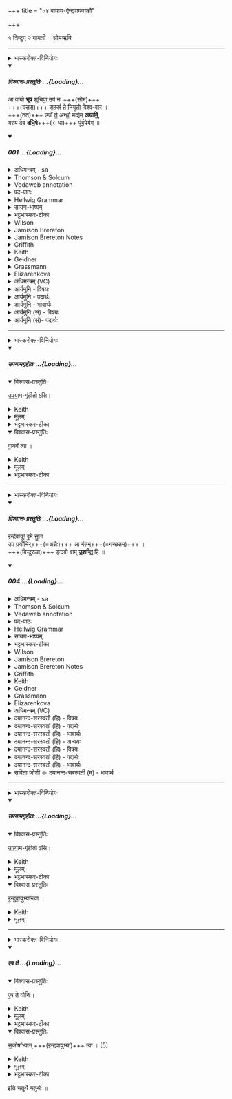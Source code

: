 +++
title = "०४ वायव्य-ऐन्द्रवायवग्रहौ"

+++
<div class="js_include" url="/vedAH_yajuH/taittirIyam/saMhitA/sarva-prastutiH/1/4_somAbhiShavAdi/04_vAyavya-aindravAyavagrahau"  newLevelForH1="1" includeTitle="true">


१ त्रिष्टुप् २ गायत्री । सोमऋषिः
_______
<details><summary>भास्करोक्त-विनियोगः</summary>

1ऐन्द्रवायवपात्रेण वायव्यं गृह्णाति - आवायो इति चतुष्पदया त्रिष्टुभा ॥ 
</details>
<div class="js_include" includetitle="plain" newlevelforh1="5" title="विश्वास-प्रस्तुतिः" unfilled url="/vedAH_Rk/shAkalam/saMhitA/vishvAsa-prastutiH/07/092/01_A_vAyo.md">
<details open><summary><h5>विश्वास-प्रस्तुतिः ...{Loading}...</h5></summary>


आ वा॑यो **भूष** शुचिपा॒ उप॑ नः +++(सोमं)+++  
+++(यत्तस्)+++ स॒हस्रं॑ ते नि॒युतो॑ विश्व-वार ।  
+++(तत)+++ उपो॑ ते॒ अन्धो॒ मद्य॑म् **अयामि॒**,  
यस्य॑ देव **दधि॒षे**+++(←धा)+++ पू॑र्व॒पेय॑म् ॥

</details>
</div>
<div class="js_include" includetitle="false" newlevelforh1="5" unfilled url="/vedAH_Rk/shAkalam/saMhitA/sarvASh_TIkAH/07/092/01_A_vAyo.md">
<details open><summary><h5>001 ...{Loading}...</h5></summary>
<details><summary>अधिमन्त्रम् - sa</summary>

- देवता - वायुः
- ऋषिः - वसिष्ठः
- छन्दः - त्रिष्टुप्
</details>
<details><summary>Thomson & Solcum</summary>

आ꣡ वायो भूष शुचिपा उ꣡प नः  
सह꣡स्रं ते नियु꣡तो विश्ववार  
उ꣡पो ते अ꣡न्धो म꣡दियम् अयामि  
य꣡स्य देव दधिषे꣡ पूर्वपे꣡यम्
</details>
<details><summary>Vedaweb annotation</summary>

###### Strata
Strophic

###### Pāda-label
genre M  
genre M  
genre M  
genre M
###### Morph
ā́ ← ā́ (invariable)  
{}

bhūṣa ← √bhūṣ- (root)  
{number:SG, person:2, mood:IMP, tense:PRS, voice:ACT}

naḥ ← ahám (pronoun)  
{case:ACC, number:PL}

śucipāḥ ← śucipā́- (nominal stem)  
{case:VOC, gender:M, number:SG}

úpa ← úpa (invariable)  
{}

vāyo ← vāyú- (nominal stem)  
{case:VOC, gender:M, number:SG}

niyútaḥ ← niyút- (nominal stem)  
{case:ACC, gender:F, number:PL}

sahásram ← sahásra- (nominal stem)  
{case:NOM, gender:N, number:SG}

te ← tvám (pronoun)  
{case:DAT, number:SG}

viśvavāra ← viśvávāra- (nominal stem)  
{case:VOC, gender:M, number:SG}

ándhaḥ ← ándhas- 2 (nominal stem)  
{case:NOM, gender:N, number:SG}

ayāmi ← √yam- (root)  
{number:SG, person:3, mood:IND, tense:AOR, voice:PASS}

mádyam ← mádya- (nominal stem)  
{case:NOM, gender:N, number:SG}

te ← tvám (pronoun)  
{case:DAT, number:SG}

u ← u (invariable)  
{}

úpa ← úpa (invariable)  
{}

dadhiṣé ← √dhā- 1 (root)  
{number:SG, person:2, mood:IND, tense:PRF, voice:MED}

deva ← devá- (nominal stem)  
{case:VOC, gender:M, number:SG}

pūrvapéyam ← pūrvapéya- (nominal stem)  
{case:NOM, gender:N, number:SG}

yásya ← yá- (pronoun)  
{case:GEN, gender:M, number:SG}

</details>
<details><summary>पद-पाठः</summary>

आ । वा॒यो॒ इति॑ । भू॒ष॒ । शु॒चि॒ऽपाः॒ । उप॑ । नः॒ । स॒हस्र॑म् । ते॒ । नि॒ऽयुतः॑ । वि॒श्व॒ऽवा॒र॒ ।  
उपो॒ इति॑ । ते॒ । अन्धः॑ । मद्य॑म् । अ॒या॒मि॒ । यस्य॑ । दे॒व॒ । द॒धि॒षे । पू॒र्व॒ऽपेय॑म् ॥
</details>
<details><summary>Hellwig Grammar</summary>

-   *ā*
- \[adverb\]
- “towards; ākāra; until; ā; since; according to; ā \[suffix\].”
------------------------------------------------------------------------
- *vāyo* ← *vāyu*
- \[noun\], vocative, singular, masculine
- “wind; Vayu; vāta; prāṇa (coll.); air; air; fart; breath; northwest;
    draft; vāyu \[word\]; Vāyu; Marut.”
------------------------------------------------------------------------
- *bhūṣa* ← *bhūṣ*
- \[verb\], singular, Present imperative
- “endeavor; attend; strive.”
------------------------------------------------------------------------
- *śucipā* ← *śuci*
- \[noun\]
- “clean; clean; pure; bright; clear; honest; śuci \[word\]; clear;
    impeccant.”
------------------------------------------------------------------------
- *śucipā* ← *pāḥ* ← *pā*
- \[noun\], vocative, singular, masculine
- “drinking.”
------------------------------------------------------------------------
- *upa*
- \[adverb\]
- “towards; on; next.”
------------------------------------------------------------------------
- *naḥ* ← *mad*
- \[noun\], accusative, plural
- “I; mine.”
------------------------------------------------------------------------
- *sahasraṃ* ← *sahasram* ← *sahasra*
- \[noun\], nominative, singular, neuter
- “thousand; one-thousandth; sahasra \[word\].”
------------------------------------------------------------------------
- *te* ← *tvad*
- \[noun\], genitive, singular
- “you.”
------------------------------------------------------------------------
- *niyuto* ← *niyutaḥ* ← *niyut*
- \[noun\], nominative, plural, feminine
- “gift; team.”
------------------------------------------------------------------------
- *viśvavāra* ← *viśva*
- \[noun\]
- “all(a); whole; complete; each(a); viśva \[word\]; completely;
    wholly.”
------------------------------------------------------------------------
- *viśvavāra* ← *vāra*
- \[noun\], vocative, singular, masculine
- “treasure; choice.”
------------------------------------------------------------------------
- *upo* ← *upa*
- \[adverb\]
- “towards; on; next.”
------------------------------------------------------------------------
- *upo* ← *u*
- \[adverb\]
- “ukāra; besides; now; indeed; u.”
------------------------------------------------------------------------
- *te* ← *tvad*
- \[noun\], dative, singular
- “you.”
------------------------------------------------------------------------
- *andho* ← *andhaḥ* ← *andhas*
- \[noun\], nominative, singular, neuter
- “Soma; drink; amṛta.”
------------------------------------------------------------------------
- *madyam* ← *mad*
- \[verb noun\], nominative, singular
- “rut; intoxicate; delight; revel; rejoice; drink; ramp; exult.”
------------------------------------------------------------------------
- *ayāmi* ← *yam*
- \[verb\], singular, Aorist passive
- “concentrate; grant; restrain; cause; control; offer; cover; raise.”
------------------------------------------------------------------------
- *yasya* ← *yad*
- \[noun\], genitive, singular, neuter
- “who; which; yat \[pronoun\].”
------------------------------------------------------------------------
- *deva*
- \[noun\], vocative, singular, masculine
- “Deva; Hindu deity; king; deity; Indra; deva \[word\]; God; Jina;
    Viśvedevās; mercury; natural phenomenon; gambling.”
------------------------------------------------------------------------
- *dadhiṣe* ← *dhā*
- \[verb\], singular, Perfect indicative
- “put; give; cause; get; hold; make; provide; lend; wear; install;
    have; enter (a state); supply; hold; take; show.”
------------------------------------------------------------------------
- *pūrvapeyam* ← *pūrvapeya*
- \[noun\], accusative, singular, neuter
------------------------------------------------------------------------
</details>
<details><summary>सायण-भाष्यम्</summary>

हे **शुचिपाः** शुचेः शुद्धस्य सोमस्य पातः **वायो** **नः** अस्माकम् **उप** समीपे **आ** **भूष** आगच्छ । ‘ भू प्राप्तौ ' इत्यस्यैतद्रूपम् । हे **विश्ववार** विश्वैर्वरणीय **ते** तव वाहनभूताः **नियुतः** वडवाः **सहस्रं** सहस्रसंख्याका विद्यन्ते । यत एवमतः शीघ्रमागच्छ । **ते** तव **मद्यं** मदकरं सोमलक्षणम् **अन्धः** अन्नम् **उपो** उप उ उप **अयामि** । उपयतं पात्रे गृहीतमासीत् । हे **देव** वायो **यस्य** सोमस्य **पूर्वपेयं** प्रथमपानं **दधिषे** दधासि धारयसि । ऐन्द्रवायवग्रहे प्रथमे वषट्कारे केवलाय वायवे हूयते द्वितीये त्विन्द्रवायुभ्यामिति वायोः प्रथमपानम् । तादृशमन्धंं उपायामीत्यन्वयः ॥
</details>
<details><summary>भट्टभास्कर-टीका</summary>

हे वायो **शुचिपाः** शुचेश्शुद्धस्य पातः । उपेत्य् उपसर्ग-श्रुतेर् योग्यं क्रिया-पदम् अध्याह्रियते । **नः** अस्मान् उपेत्य, इमम् अस्मदीयं सोमं पानेन **+आभूष** आ समन्ताद् अलं कुरु । 

यद्वा - अस्मदीयं यज्ञम् आगमनेनालङ्कुरु ।  
भूष अलङ्कारे, भौवादिकः । 

कथमनेनागमनेन यज्ञोलङ्क्रियत इत्याह -  
**विश्ववार** निजबलेन विश्वस्यावारक , विश्वेषां वा वरणीय,  
**ते** तव **सहस्रं नियुतः** अश्वाः, अतस् तवैवागमनं भूषणाय भवति । हे वायो नियुतम् अश्वा अस्मान् उपयान्तु ।  
यद् वा - वायो आभूषय यज्ञं । तदर्थं किं क्रियताम् इत्याह –  
तव **सहस्रं नियुतः** अस्मान् उपागच्छन्तु ।  

यद् वा - भूषेत्यामन्त्रितमेव, भूषयतीति **भूषः** अलङ्कर्ता कस्य ? तस्य यत्र यत्र गच्छतीति ।  
हे एवंगुणक वायो, तव **सहस्रं नियुतो** ऽस्मानुपयन्तु तैस् सहितस् सन्न् अस्मत्-सकाशम् आगच्छेत्य् अर्थः ।  
उपसर्गद्वयेन क्रियापदम् अध्याह्रियते ।+++(4)+++ 

**उपो** इत्युपशब्दस्यार्थे वर्तते । **उपो अयामि** समीपं प्रापयामि । किं? सोमम् ।  
अहं तुभ्यम् आगताय सोममुपहरामि । इ गतौ भौवादिकः अन्तर्भावितण्यर्थः णि-लुग् वा ।  
कीदृशम् इत्याह – **अन्धः** अदनीयम् । 'अदेर्नुम्धश्च' इत्यसुन् । मद्यं मदकरम् । 'गदमदचर' इत्यादिना यत्, 'यतो  नावः' इत्याद्युदात्तत्वम् ।   

पुनश् च सोमो विशेष्यते - हे **देव** वायो **यस्य** पूर्वपेयं प्रथमपानं त्वं **दधिषे** दधासि आचरसि, यं लब्ध्वा प्रथमं पिबसि, अन्यम् अग्रेपिबन्तं न क्षमसे यागेषु । 'छन्दसि लुङ्लङ्लिटः' इति दधातेर्लिट् । पिबतेर्भावे 'अचो यत्', कृदुत्तरपदप्रकृतिस्वरत्वम्, 'यतो नावः' ॥

_______________
आ वायो इति त्रिष्टुप् ॥ इयं व्याख्याता ग्रहेषु । हे वायो शुचिपाः अस्मानुपेत्य आभूषय! हे **विश्ववार** यस्य ते **सहस्रं नियुतं** अश्वाः । तस्य **ते अन्धः** अन्नं **मद्यं** मदहेतुं **उपायामि** उपगच्छामि । हे **देव यस्य** च **पूर्वपेयं दधिषे** दधासि तत् संपादयामीति ॥
</details>
<details><summary>Wilson</summary>

###### English translation:

“Drinker of the pure (**Soma**), **Vāyu**, come to us as your **Niyut** are thousands; oḥ, you who are desired ofall, I offer you, the exhilarating (sacrificial) food, of which you, deity, have the prior drinking.”

###### Commentary by Sāyaṇa: Ṛgveda-bhāṣya

Offer you: upayāmi:as applied to Soma, which is brought in a vessel called upayāma, upayātam pātre gṛhītam
</details>
<details><summary>Jamison Brereton</summary>

O Vāyu, drinker of the clear (soma), attend upon us. A thousand are  your teams, o you who bring all valuables.  

The exhilarating stalk has been held out close to you, the first drinking  of which you have as your own, o god.
</details>
<details><summary>Jamison Brereton Notes</summary>

prá va índrāya mā́danaṃ, háryaśvāya gāyata “Sing forth your exhilarating (song) to Indra of the fallow bays,” though the dat. there is more likely controlled by the verb prá √gā. The connection between Vāyu and √mad is reinforced in the next vs.: 5c vā́yo … mādayasva.

With Oldenberg, Renou, Thieme (loc. ci.), I take aryáḥ as gen. sg. of arí-, construed with nitóśānāsaḥ, not as nom. pl. with Grassmann, Geldner

In cd the opt. syāma seems to serve as a modal-establishing auxiliary to the participles ghnántaḥ (c) and sāsahvā́ṃsaḥ (d), perhaps a more economical and less clumsy alternative to two separate optatives (hanyā́ma and sāsahyā́ma) or else a makeshift attempt to express repeated modal action (expressed by my parenthetical “be (always) X-ing”).

In d amítra- seems deliberately positioned verse-final to contrast with aryáḥ, which ends the previous hemistich, and therefore most likely has its full etymological sense -- ‘(one) without alliance (to us)’ -- in opposition to arí-, which identifies members of our larger sociopolitical community, even if unknown to us personally.

Renou treats VII.93-94 in EVP XIV, starting p. 55.
</details>
<details><summary>Griffith</summary>

O VAYU, drinker of the pure, be near us: a thousand teams are thine, Allbounteous Giver.  
     To thee the rapture-bringing juice is offered, whose first draught, God, thou takest as thy portion.
</details>
<details><summary>Keith</summary>

O Vayu, drinker of the pure, come to us;  
A thousand are thy teams, O thou that hast all choice boons.  
For thee this sweet drink hath been drawn,  
Whereof, O god, thou hast the first drink.
</details>
<details><summary>Geldner</summary>

Mach dich, Vayu, Trinker des Klaren, für uns fertig; du hast tausend Niyutgespanne, du Allbegehrter. Dir ward der berauschende Trank hingesetzt, dessen Ersttrunk du Gott als Vorrecht besitzest.
</details>
<details><summary>Grassmann</summary>

Komm her, o Vaju, du des Reinen Trinker, o gabenreicher, tausend Rosse lenkst du; Dir ward gereicht das Kraut, das Rausch erreget, von dem du Gott den ersten Trunk erlangt hast.
</details>
<details><summary>Elizarenkova</summary>

Постарайся для нас, о Ваю, пьющий чистого (сому)!  
Тысяча упряжек(-даров) (есть) у тебя, о обладатель всего (самого) избранного.  
Для тебя выставлен пьянящий сок,  
Который ты, о бог, берешь себе первым для питья.
</details>
<details><summary>अधिमन्त्रम् (VC)</summary>

- वायु:
- वसिष्ठः
- निचृत्त्रिष्टुप्
- धैवतः
</details>
<details><summary>आर्यमुनि - विषयः</summary>

अब कर्मयोगी पुरुष को सोमरस पीने के लिये बुलाना कथन करते हैं।
</details>
<details><summary>आर्यमुनि - पदार्थः</summary>

पदार्थान्वयभाषाः -  (वायो) हे कर्मयोगिन् “वाति=गच्छति स्वकर्मणाभिप्रेतं प्राप्नोतीति वायुः” जो कर्मों द्वारा अपने कर्तव्यों को प्राप्त हो, उसको वायु कहते हैं। “वायुर्वातेर्वेतेर्वा स्याद्गतिकर्मणः”वायु शब्द गतिकर्मवाली धातुओं से सिद्ध होता है (निरुक्त, दैवतकाण्ड १०–३)। इस प्रकार यहाँ वायु नाम कर्मयोगी का है। हे कर्मयोगिन् ! आप आकर हमारे यज्ञ को (आभूष) विभूषित कीजिये और (शुचिपाः) आप पवित्र वस्तुओं का पान करनेवाले हैं। (विश्ववारः) आप सबके वरणीय हैं, (ते) तुम्हारे (सहस्रं नियुतः) हजारों कर्म के प्रकार हैं, (नः) हमारा (अन्धः) अन्नादि वस्तुओं से (मद्यम्) आह्लादक जो सोमरस है, उसको (उप अयामि) मैं पात्र में रखता हूँ, (देव) हे दिव्यशक्तिवाले विद्वन् ! (पूर्वपेयं) पहिले पीने योग्य इसको (दधिषे) तुम धारण करो॥१॥
</details>
<details><summary>आर्यमुनि - भावार्थः</summary>

भावार्थभाषाः -  यजमान लोग अपने यज्ञों में कर्मयोगी पुरुषों को बुलाकर उत्तमोत्तम अन्नादि पदार्थों के आह्लादक रस उनकी भेंट करके उनसे सदुपदेश ग्रहण करें। वायु शब्द से इस मन्त्र में कर्मयोगी का ग्रहण है, किसी वायुतत्त्व या किसी अन्य वस्तु का नहीं। यद्यपि वायु शब्द के अर्थ कहीं ईश्वर के कहीं वायुतत्त्व के भी हैं, तथापि यहाँ प्रसङ्ग से वायु शब्द कर्मयोगी का बोधक है, क्योंकि इसके उत्तर मन्त्र में “शचीभिः” इत्यादिक कर्मबोधक वाक्यों से कर्मप्रधान पुरुष का ही ग्रहण है और यहाँ “वायवा याहि दर्शतेमे सोमा अरं कृताः” ॥१।२।१॥ इत्यादि मन्त्रों में वायु शब्द से ईश्वर का ग्रहण किया है, वहाँ ईश्वर का प्रसङ्ग है, पूर्वोक्त सूक्तों की सङ्गति से वायु शब्द ईश्वर का प्रतिपादक है अर्थात् “अग्निमीळे पुरोहितं यज्ञस्य देवमृत्विजम्” ॥१।१।१॥ इसईश्वरप्रकरण में पढ़े जाने के कारण वहाँ वायु शब्द ईश्वर का बोधक है, क्योंकि “शन्नो मित्रः शं वरुणः” ॥तैत्तिरीय ब्रा. १ ॥ इस मन्त्र में वायु शब्द ईश्वर के प्रकरण में पढ़ा गया है। जिस प्रकार वहाँ ईश्वरप्रकरण है, इसी प्रकार यहाँ विद्वानों से शिक्षालाभ करने के प्रकरण में पढ़े जाने के कारण वायु शब्द विद्वान् का बोधक है, किसी अन्य वस्तु का नहीं ॥१॥
</details>
<details><summary>आर्यमुनि (सं) - विषयः</summary>

अथ सोमरसपानार्थं कर्मयोगिनो यज्ञेष्वाह्वानमुपदिश्यते।
</details>
<details><summary>आर्यमुनि  (सं)- पदार्थः</summary>

पदार्थान्वयभाषाः -  (वायो) हे कर्मयोगिन् ! भगवन् अस्मद्यज्ञं (आ, भूष) आगत्य भूषयतु (शुचिपाः) शुचिपदार्थस्य पातास्ति, (विश्ववार) हे लोकभजनीय ! (ते) तव (सहस्रम्, नियुतः) अनेकधा कर्मप्रकाराः सन्ति (नः) अस्माकम् (अन्धः) अन्नादिकैः (मद्यम्) आह्लादनीयं सोमरसं (उप, अयामि) पात्रे निदधामि (देव) हे दिव्यशक्तिमन् ! (पूर्वपेयम्) भवतैव पूर्वपेयमिमं रसं (दधिषे) गृह्णातु ॥१॥
</details>
</details>
</div>  

_______
<details><summary>भास्करोक्त-विनियोगः</summary>

एवम् इमाम् अनुद्रुत्य गृह्णाति ॥ 
</details>
<div class="js_include" includetitle="false" newlevelforh1="5" unfilled url="/vedAH_yajuH/taittirIyam/saMhitA/yajuH/sarva-prastutiH/1/4_somAbhiShavAdi/03_antaryAmagrahaH/upayAmagRhItaH.md">
<details open><summary><h5>उपयामगृहीतः ...{Loading}...</h5></summary>
<details open><summary>विश्वास-प्रस्तुतिः</summary>

उ॒प॒या॒म-गृ॑हीतो ऽसि।
</details>
<details><summary>Keith</summary>

Thou art taken with a support/ foundation.
</details>
<details><summary>मूलम्</summary>

उ॒प॒या॒मगृ॑हीतोऽसि।
</details>
<details><summary>भट्टभास्कर-टीका</summary>

उपयम्यन्ते स्वात्मन्येव नियम्यन्ते भूतजातान्यस्मिन् अभिन्नेधिकरणे इत्युपयामः पृथ्वी । 'इयं वा उपयामः' इति ब्राह्मणम् । 'हलश्च' इति घञ्, थाथादिस्वरेणान्तोदात्तत्वम् । तेन गृहीतस्त्वमसि ; कोन्यस्त्वां गृहीतुं क्षम इति भावः ; पृथिव्यापो गृहीष्यामीतिवत् । 'तृतीया कर्मणि' इति पूर्वपदप्रकृतिस्वरत्वम् । यद्वा - उपयामार्थं पृथिव्यर्थं गृहीतोसीति ; हे सोम ।   

ननु 'स्वाहा त्वा सुभवस्सूर्याय' इति मन्त्रवर्णनात् सूर्यदेवत्यः कथं पृथिवीदेवत्यः स्यात् ? नैतद्देवताभिधानं ; पृथिवीवासिनां प्रजानां यागद्वारेण स्थित्यर्थं गृहीतोसीति स्तूयते । यद्वा - पृथिव्यपि देवतैवास्य 'उपयामगृहीतोसीत्याहादितिदेवत्यास्तेन' इति, अदितिः पृथ्वी । 'चतुर्थी' इति योगविभागात्समासः । 'क्ते च' इति पूर्वपदप्रकृतिस्वरत्वम् । 'इयं वा उपयामस्तस्मादिमां प्रजा अनु प्रजायन्ते' इति ब्राह्मणम् ॥

________________

उपयामगृहीतोसीति व्याख्यातम् । 'इयं वा उपयामः' तयैव गृहीतोसीति ।
</details>
</details>
</div>
<details open><summary>विश्वास-प्रस्तुतिः</summary>

वा॒यवे᳚ त्वा  ।
</details>
<details><summary>Keith</summary>

to Vayu thee!
</details>
<details><summary>मूलम्</summary>

वा॒यवे᳚ त्वा  ।
</details>
<details><summary>भट्टभास्कर-टीका</summary>

हे सोम त्वमपि उपयामगृहीतोसि, अतो वायवे त्वां गृह्णामीति शेषः । जुष्टमिति केचिच्छेषमिच्छन्ति, इष्टं सेव्यं वा गृह्णामीत्यर्थः ॥
</details>

_______
<details><summary>भास्करोक्त-विनियोगः</summary>

2तस्मिन्नैन्द्रवायवं गृह्णाति - इन्द्रवायू इति गायत्र्या ॥ 
</details>
<div class="js_include" includetitle="plain" newlevelforh1="5" title="विश्वास-प्रस्तुतिः" unfilled url="/vedAH_Rk/shAkalam/saMhitA/vishvAsa-prastutiH/01/002/04_indravAyU_ime.md">
<details open><summary><h5>विश्वास-प्रस्तुतिः ...{Loading}...</h5></summary>


इन्द्र॑वायू! इ॒मे सु॒ता  
उप॒ प्रयो॑भि॒र्+++(=अन्नैः)+++ आ ग॑तम्+++(=गच्छतम्)+++ ।  
+++(बिन्दुरूपा)+++ इन्द॑वो वाम् **उ॒शन्ति॒** हि ॥

</details>
</div>
<div class="js_include" includetitle="false" newlevelforh1="5" unfilled url="/vedAH_Rk/shAkalam/saMhitA/sarvASh_TIkAH/01/002/04_indravAyU_ime.md">
<details open><summary><h5>004 ...{Loading}...</h5></summary>
<details><summary>अधिमन्त्रम् - sa</summary>

- देवता - इन्द्रवायू
- ऋषिः - मधुच्छन्दा वैश्वामित्रः
- छन्दः - गायत्री
</details>
<details><summary>Thomson & Solcum</summary>

इ꣡न्द्रवायू इमे꣡ सुता꣡  
उ꣡प प्र꣡योभिर् आ꣡ गतम्  
इ꣡न्दवो वाम् उश꣡न्ति हि꣡
</details>
<details><summary>Vedaweb annotation</summary>

###### Strata
Strophic

###### Pāda-label
genre M;; Oldenberg's gāyatrī-corpus, cf. Oldenberg (1888: 9f.).  
genre M;; Oldenberg's gāyatrī-corpus, cf. Oldenberg (1888: 9f.).  
genre M;; Oldenberg's gāyatrī-corpus, cf. Oldenberg (1888: 9f.).
###### Morph
imé ← ayám (pronoun)  
{case:NOM, gender:M, number:PL}

índravāyū ← indra-vāyú- (nominal stem)  
{case:VOC, gender:M, number:DU}

sutā́ḥ ← √su- (root)  
{case:NOM, gender:M, number:PL, non-finite:PPP}

ā́ ← ā́ (invariable)  
{}

gatam ← √gam- (root)  
{number:DU, person:2, mood:IMP, tense:AOR, voice:ACT}

práyobhiḥ ← práyas- (nominal stem)  
{case:INS, gender:N, number:PL}

úpa ← úpa (invariable)  
{}

hí ← hí (invariable)  
{}

índavaḥ ← índu- (nominal stem)  
{case:NOM, gender:M, number:PL}

uśánti ← √vaś- (root)  
{number:PL, person:3, mood:IND, tense:PRS, voice:ACT}

vām ← tvám (pronoun)  
{case:ACC, number:DU}

</details>
<details><summary>पद-पाठः</summary>

इन्द्र॑वायू॒ इति॑ । इ॒मे । सु॒ताः । उप॑ । प्रयः॑ऽभिः । आ । ग॒त॒म् ।  
इन्द॑वः । वा॒म् । उ॒शन्ति॑ । हि ॥
</details>
<details><summary>Hellwig Grammar</summary>

-   *indravāyū* ← *indra*
- \[noun\], masculine
- “Indra; leader; best; king; first; head; self; indra \[word\];
    Indra; sapphire; fourteen; guru.”
------------------------------------------------------------------------
- *indravāyū* ← *vāyū* ← *vāyu*
- \[noun\], vocative, dual, masculine
- “wind; Vayu; vāta; prāṇa (coll.); air; air; fart; breath; northwest;
    draft; vāyu \[word\]; Vāyu; Marut.”
------------------------------------------------------------------------
- *ime* ← *idam*
- \[noun\], nominative, plural, masculine
- “this; he,she,it (pers. pron.); here.”
------------------------------------------------------------------------
- *sutā* ← *sutāḥ* ← *suta*
- \[noun\], nominative, plural, masculine
- “Soma.”
------------------------------------------------------------------------
- *upa*
- \[adverb\]
- “towards; on; next.”
------------------------------------------------------------------------
- *prayobhir* ← *prayobhiḥ* ← *prayas*
- \[noun\], instrumental, plural, neuter
- “food; dainty; enjoyment.”
------------------------------------------------------------------------
- *ā*
- \[adverb\]
- “towards; ākāra; until; ā; since; according to; ā \[suffix\].”
------------------------------------------------------------------------
- *gatam* ← *gam*
- \[verb\], dual, Aorist imperative
- “go; situate; enter (a state); travel; disappear; \[in\]; elapse;
    leave; reach; vanish; love; walk; approach; issue; hop on; gasify;
    get; come; die; drain; spread; transform; happen; discharge; ride;
    to be located; run; detect; refer; go; shall; drive.”
------------------------------------------------------------------------
- *indavo* ← *indavaḥ* ← *indu*
- \[noun\], nominative, plural, masculine
- “moon; Soma; drop; anusvāra; one; Candra; silver; camphor; point;
    juice.”
------------------------------------------------------------------------
- *vām* ← *tvad*
- \[noun\], accusative, dual
- “you.”
------------------------------------------------------------------------
- *uśanti* ← *vaś*
- \[verb\], plural, Present indikative
- “desire; agree; call; care; like; love.”
------------------------------------------------------------------------
- *hi*
- \[adverb\]
- “because; indeed; for; therefore; hi \[word\].”
------------------------------------------------------------------------
</details>
<details><summary>सायण-भाष्यम्</summary>

एतस्या ऋच ऐन्द्रवायवग्रहे द्वितीयपुरोनुवाक्यारूपेण विशेषविनियोगः पूर्वमेवोक्तः । हे **इन्द्रवायू** भवदर्थम् **इमे** सोमाः सुताः अभिषुताः। तस्मात् युवां **प्रयोभिः** अन्नैर् अस्मभ्यं दातव्यैः सह **उप** **आ** **गतम्**, अस्मत्समीपं प्रति आगच्छतम्। **हि** यस्मात् **इन्दवः** सोमाः **वां** युवाम् **उशन्ति** कामयन्ते तस्मात् आगमनमुचितम् ॥ इन्द्रवायूशब्दस्यामन्त्रिताद्युदात्तत्वम् । 

प्रीणयन्ति भोक्तॄनिति **प्रयांस्य्** अन्नानि । प्रीञ्धातोरन्तर्भावितण्यर्थात् (पा. सू. ३. १. २६ ) असुन्प्रत्यये सति नित्स्वरः । 

गमिधातोर् लोण्-मध्यम-पुरुष-द्विवचने ‘बहुलं छन्दसि' ( पा. सू. २. ४. ७३ ) इति शपो लुकि सति ‘अनुदात्तोपदेश' ( पा. सू. ६. ४. ३७) इत्यादिना मकालोपः । ततो **गतम्** इति भवति । 

‘उन्दी क्लेदने' इति धातोः ‘ उन्देरच्चादेः' (उ. सू. १. १२) इति उन्प्रत्ययः। आद्यक्षरस्य इकारादेशः । तत इन्दुशब्दस्य नित्स्वरः। सोमरसस्य द्रवत्वात् क्लेदनं संभवति। युष्मच्छब्दादेशस्य वामित्येतस्य ‘अनुदात्तं सर्वमपादादौ (पा. सू. ८. १. १८) इत्यनुदात्तः । उशन्तीत्यस्य निघाते ' हि च ' ( पा. सू. ८, १, ३४ ) इति सूत्रेण प्रतिषिद्धे सति प्रत्ययस्वरः । हिशब्दस्य निपातस्वरः ॥
</details>
<details><summary>भट्टभास्कर-टीका</summary>

हे **इन्द्रवायू इमे** सोमास् **सुताः** अभिषुताः युष्मदर्थं सम्यक्संस्कृताः, अतः उपागतं उपागच्छतम् । 'बहुलं छन्दसि' इति शपो लुक् । **प्रयोभिर्** अन्नैस्सह यान्यस्मभ्यं दास्यसे तान्यप्यादायागच्छतामिति । प्रीणतेरसुन्प्रत्ययः । हि यस्मादर्थे, यस्मादेते इन्दवः सामा वा युवां उशन्ति कामयन्ते युवयोरागमनं प्रतीक्षन्ते, तस्मादुपागच्छतामिति । 'उन्देरिच्चादेः' इत्युप्रत्ययः, आदेरिः, 'यद्धितुपरं छन्दसि' इति निघातप्रतिषेधः ॥
</details>
<details><summary>Wilson</summary>

###### English translation:

“**Indra** and **Vāyu**, these libations are poured out (for you); come hither with food (for us); verily the drops (of the **Soma** juice) await you both.”
</details>
<details><summary>Jamison Brereton</summary>

O Indra and Vāyu, here are the soma-pressings: come near with  delight,  
for the soma drops are eager for you.
</details>
<details><summary>Jamison Brereton Notes</summary>

As noted in the comment on the last verse, the ritual model here is shaken up a bit: Indra and Vāyu are urged to come with práyobhiḥ, a word generally used of ‘pleasurable offerings’ that are presented to the gods and to which they come (cf. VIII.60.4 abhí práyāṃsi ... gahi). Our translation “with delight,” agreeing with most other translators, avoids, and conceals, the problem. The gods should not be bringing práyāṃsi. The little disturbance of the ritual model is confined to these two verses in this hymn.

The pāda-final position of hí here is unusual, and I have no explanation for it, esp. as it does not take second position in its clause as is usual.

I.2.7-9: As mentioned in the introduction, this tṛca contains the trio dhī́‘insight’ (vs. 7), krátu- ‘intention’ (vs. 8), and dákṣa- ‘skill’ (vs. 9), the three elements necessary to conceive and carry out an action. Their interconnection is emphasized by the fact that all three are in the accusative and each is stationed initial in the last pāda of its verse.

The juxtaposition across vss. 8-9 of krátum (beginning 8c) and kavī́ (beginning 9a) may also be meant to evoke the well-established compound kavíkratu- ‘having the will/resolve of a poet’, ‘having a poet’s purpose’, an occurrence of which is found in the preceding hymn by the same poet (I.1.5).
</details>
<details><summary>Griffith</summary>

These, Indra-Vayu, have been shed; come for our offered dainties' sake:  
     The drops are yearning for you both.
</details>
<details><summary>Keith</summary>

O Indra and Vayu, these draughts are ready;  
Come ye for the libations,  
For the drops desire you.
</details>
<details><summary>Geldner</summary>

Indra und Vayu! Hier sind die gepreßten Tränke; kommet mit Freuden, denn die Somasäfte verlangen nach euch.
</details>
<details><summary>Grassmann</summary>

Hier, Indra-Vaju, steht der Saft, so kommt zu ihm nach eurer Lust, Die Tropfen sehnen sich nach euch.
</details>
<details><summary>Elizarenkova</summary>

О Индра-Ваю, вот эти выжатые соки (сомы).  
Придите с радостными чувствами:  
Ведь капли (сомы) стремятся к вам!
</details>
<details><summary>अधिमन्त्रम् (VC)</summary>

- इन्द्रवायू
- मधुच्छन्दाः वैश्वामित्रः
- गायत्री
- षड्जः
</details>
<details><summary>दयानन्द-सरस्वती (हि) - विषयः</summary>

अब जो स्तोत्रों से प्रकाशित पदार्थ हैं, उनकी वृद्धि और रक्षा के निमित्त का अगले मन्त्र में उपदेश किया है-
</details>
<details><summary>दयानन्द-सरस्वती (हि) - पदार्थः</summary>

पदार्थान्वयभाषाः -  (इमे) ये प्रत्यक्ष (सुताः) उत्पन्न हुए पदार्थ (इन्दवः) जो जल, क्रियामय यज्ञ और प्राप्त होने योग्य भोग पदार्थ हैं, वे (हि) जिस कारण (वाम्) उन दोनों (इन्द्रवायू) सूर्य्य और पवन को (उशन्ति) प्रकाशित करते हैं, और वे सूर्य तथा पवन (उपागतम्) समीप प्राप्त होते हैं, इसी कारण (प्रयोभिः) तृप्ति करानेवाले अन्नादि पदार्थों के साथ सब प्राणी सुख की कामना करते हैं। यहाँ इन्द्र शब्द के भौतिक अर्थ के लिये ऋग्वेद के मन्त्र का प्रमाण दिखलाते हैं-(इन्द्रेण०) सूर्य्यलोक ने अपनी प्रकाशमान किरण तथा पृथिवी आदि लोक अपने आकर्षण अर्थात् पदार्थ खैंचने के सामर्थ्य से पुष्टता के साथ स्थिर करके धारण किये हैं कि जिससे वे न पराणुदे अपने-अपने भ्रमणचक्र अर्थात् घूमने के मार्ग को छोड़कर इधर-उधर हटके नहीं जा सकते हैं। (इमे चिदिन्द्र०) सूर्य्य लोक भूमि आदि लोकों को प्रकाश के धारण करने के हेतु से उनका रोकनेवाला है अर्थात् वह अपनी खैंचने की शक्ति से पृथिवी के किनारे और मेघ के जल के स्रोत को रोक रहा है। जैसे आकाश के बीच में फेंका हुआ मिट्टी का डेला पृथिवी की आकर्षण शक्ति से पृथिवी पर ही लौटकर आ पड़ता है, इसी प्रकार दूर भी ठहरे हुए पृथिवी आदि लोकों को सूर्य्य ही ने आकर्षण शक्ति की खैंच से धारण कर रखा है। इससे यही सूर्य्य बड़ा भारी आकर्षण प्रकाश और वर्षा का निमित्त है। (इन्द्रः०) यही सूर्य्य भूमि आदि लोकों में ठहरे हुए रस और मेघ को भेदन करनेवाला है। भौतिक वायु के विषय में वायवा याहि० इस मन्त्र की व्याख्या में जो प्रमाण कहे हैं, वे यहाँ भी जानना चाहिये॥४॥
</details>
<details><summary>दयानन्द-सरस्वती (हि) - भावार्थः</summary>

भावार्थभाषाः -  इस मन्त्र में परमेश्वर ने प्राप्त होने योग्य और प्राप्त करानेवाले इन दो पदार्थों का प्रकाश किया है॥४॥
</details>
<details><summary>दयानन्द-सरस्वती (हि) - अन्वयः</summary>

अन्वय:  इमे सुता इन्दवो हि यतो वान्तौ सहचारिणाविन्द्रवायू प्रकाशन्ते तौ चोपागतमुपागच्छतस्ततः प्रयोभिरन्नादिभिः पदार्थैः सह सर्वे प्राणिनः सुखान्युशन्ति कामयन्ते॥४॥
</details>
<details><summary>दयानन्द-सरस्वती (हि) - विषयः</summary>

अथोक्थप्रकाशितपदार्थानां वृद्धिरक्षणनिमित्तमुपदिश्यते।
</details>
<details><summary>दयानन्द-सरस्वती (हि) - पदार्थः</summary>

पदार्थान्वयभाषाः -  (इन्द्रवायू) इमौ प्रत्यक्षौ सूर्य्यपवनौ। इन्द्रे॑ण रोच॒ना दि॒वो दृह्ळानि॑ दृंहि॒तानि॑ च। स्थि॒राणि॒ न प॑रा॒णुदे॑॥(ऋ०८.१४.९) यथेन्द्रेण सूर्य्यलोकेन प्रकाशमानाः किरणा धृताः, एवं च स्वाकर्षणशक्त्या पृथिव्यादीनि भूतानि दृढानि पुष्टानि स्थिराणि कृत्वा दृंहितानि धारितानि सन्ति। (न पराणुदे) अतो नैव स्वस्वकक्षां विहायेतस्ततो भ्रमणाय समर्थानि भवन्ति। इ॒मे चि॑दिन्द्र॒ रोद॑सी अपा॒रे यत्सं॑गृ॒भ्णा म॑घवन् का॒शिरित्ते॑। (ऋ०३.३०.५) इमे चिदिन्द्र रोदसी रोधसी द्यावापृथिव्यौ विरोधनाद्रोधः (कूलं निरुणद्धि स्रोतः) कूलं रुजतेर्विपरीताल्लोष्टोऽविपर्य्ययेणापारे दूरपारे यत्संगृभ्णासि मघवन् काशिस्ते महान्। अह॒स्तमि॑न्द्र॒ संपि॑ण॒क्कुणा॑रुम्। (ऋ०३.३०.८) अहस्तमिन्द्र कृत्वा संपिण्ढि परिक्वणनं मेघम्। (निरु०६.१) यतोऽयं सूर्य्यलोको भूमिप्रकाशौ धारितवानस्ति, अत एव पृथिव्यादीनां निरोधं कुर्वन् पृथिव्यां मेघस्य च कूलं स्रोतश्चाकर्षणेन निरुणद्धि। यथा बाहुवेगेनाकाशे प्रतिक्षिप्तो लोष्ठो मृत्तिकाखण्डः पुनर्विपर्य्ययेणाकर्षणाद् भूमिमेवागच्छति, एवं दूरे स्थितानपि पृथिव्यादिलोकान् सूर्य्य एव धारयति। सोऽयं सूर्य्यस्य महानाकर्षः प्रकाशश्चास्ति। तथा वृष्टिनिमित्तोऽप्ययमेवास्ति। इन्द्रो वै त्वष्टा। (ऐ०ब्रा०६.१०) सूर्य्यो भूम्यादिस्थस्य रसस्य मेघस्य च छेत्तास्ति। एतानि भौतिकवायुविषयाणि ‘वायवायाहि०’ इति मन्त्रप्रोक्तानि प्रमाणान्यत्रापि ग्राह्याणि। (इमे सुताः) प्रत्यक्षभूताः पदार्थाः (उप) समीपम् (प्रयोभिः) तृप्तिकरैरन्नादिभिः पदार्थैः सह। प्रीञ् तर्पणे कान्तौ चेत्यस्मादौणादिकोऽसुन् प्रत्ययः। (आगतम्) आगच्छतः। लोट्मध्यमद्विवचनम्। बहुलं छन्दसीति शपो लुक्। अनुदात्तोपदेशेत्यनुनासिकलोपः। (इन्दवः) जलानि क्रियामया यज्ञाः प्राप्तव्या भोगाश्च। इन्दुरित्युदकनामसु पठितम्। (निघं०१.१२) यज्ञनामसु। (निघं०३.१७) पदनामसु च। (निघं०५.४) (वाम्) तौ (उशन्ति) प्रकाशन्ते (हि) यतः॥४॥
</details>
<details><summary>दयानन्द-सरस्वती (हि) - भावार्थः</summary>

भावार्थभाषाः -  अस्मिन्मन्त्रे प्राप्यप्रापकपदार्थानां प्रकाशः कृत इति॥४॥
</details>
<details><summary>सविता जोशी ← दयानन्द-सरस्वती (म) - भावार्थः</summary>

भावार्थभाषाः -  या मंत्रात परमेश्वराकडून प्राप्य व प्रापक या दोन पदार्थांना प्रकट केलेले आहे.
</details>
</details>
</div>  


_______
<details><summary>भास्करोक्त-विनियोगः</summary>

इमामनुद्रुत्य उपयामगृहीतोसीन्द्रवायुभ्यां त्वेति गृह्णाति ॥
</details>
<div class="js_include" includetitle="false" newlevelforh1="5" unfilled url="/vedAH_yajuH/taittirIyam/saMhitA/yajuH/sarva-prastutiH/1/4_somAbhiShavAdi/03_antaryAmagrahaH/upayAmagRhItaH.md">
<details open><summary><h5>उपयामगृहीतः ...{Loading}...</h5></summary>
<details open><summary>विश्वास-प्रस्तुतिः</summary>

उ॒प॒या॒म-गृ॑हीतो ऽसि।
</details>
<details><summary>Keith</summary>

Thou art taken with a support/ foundation.
</details>
<details><summary>मूलम्</summary>

उ॒प॒या॒मगृ॑हीतोऽसि।
</details>
<details><summary>भट्टभास्कर-टीका</summary>

उपयम्यन्ते स्वात्मन्येव नियम्यन्ते भूतजातान्यस्मिन् अभिन्नेधिकरणे इत्युपयामः पृथ्वी । 'इयं वा उपयामः' इति ब्राह्मणम् । 'हलश्च' इति घञ्, थाथादिस्वरेणान्तोदात्तत्वम् । तेन गृहीतस्त्वमसि ; कोन्यस्त्वां गृहीतुं क्षम इति भावः ; पृथिव्यापो गृहीष्यामीतिवत् । 'तृतीया कर्मणि' इति पूर्वपदप्रकृतिस्वरत्वम् । यद्वा - उपयामार्थं पृथिव्यर्थं गृहीतोसीति ; हे सोम ।   

ननु 'स्वाहा त्वा सुभवस्सूर्याय' इति मन्त्रवर्णनात् सूर्यदेवत्यः कथं पृथिवीदेवत्यः स्यात् ? नैतद्देवताभिधानं ; पृथिवीवासिनां प्रजानां यागद्वारेण स्थित्यर्थं गृहीतोसीति स्तूयते । यद्वा - पृथिव्यपि देवतैवास्य 'उपयामगृहीतोसीत्याहादितिदेवत्यास्तेन' इति, अदितिः पृथ्वी । 'चतुर्थी' इति योगविभागात्समासः । 'क्ते च' इति पूर्वपदप्रकृतिस्वरत्वम् । 'इयं वा उपयामस्तस्मादिमां प्रजा अनु प्रजायन्ते' इति ब्राह्मणम् ॥

________________

उपयामगृहीतोसीति व्याख्यातम् । 'इयं वा उपयामः' तयैव गृहीतोसीति ।
</details>
</details>
</div>
<details open><summary>विश्वास-प्रस्तुतिः</summary>

इ॒न्द्र॒वा॒युभ्या᳚न्त्वा ।
</details>
<details><summary>Keith</summary>

 to Indra and Vayu thee! 
</details>
<details><summary>मूलम्</summary>

इ॒न्द्र॒वा॒युभ्या᳚न्त्वा ।
</details>

_______
<details><summary>भास्करोक्त-विनियोगः</summary>

3सादयति ॥ 
</details>
<div class="js_include" includetitle="false" newlevelforh1="5" unfilled url="/vedAH_yajuH/taittirIyam/saMhitA/yajuH/sarva-prastutiH/1/4_somAbhiShavAdi/03_antaryAmagrahaH/eSha_te.md">
<details open><summary><h5>एष ते ...{Loading}...</h5></summary>
<details open><summary>विश्वास-प्रस्तुतिः</summary>

ए॒ष ते॒ योनिः॑।
</details>
<details><summary>Keith</summary>

This is thy birthplace;
</details>
<details><summary>मूलम्</summary>

ए॒ष ते॒ योनिः॑।
</details>
<details><summary>भट्टभास्कर-टीका</summary>

**एष ते योनिः** स्थानम् ।
</details>
</details>
</div>
<details open><summary>विश्वास-प्रस्तुतिः</summary>

स॒जोषा᳚भ्यान् +++(इन्द्रवायुभ्यां)+++ त्वा ॥  [5]
</details>
<details><summary>Keith</summary>

to the comrades thee!

</details>
<details><summary>मूलम्</summary>

स॒जोषा᳚भ्यान्त्वा ॥  [5]
</details>
<details><summary>भट्टभास्कर-टीका</summary>

ततस् **सजोषाभ्यां** समान-प्रीतिभ्यां, सह-सेवमानाभ्यां वा इन्द्रवायुभ्यां त्वामत्र सादयामीति शेषः । 'देवताद्वन्द्वे च' इत्यस्य पूर्वोत्तरपदप्रकृतिस्वरत्वस्य 'नोत्तरपदेनुदात्तादौ' इति प्रतिषेधे समासान्तोदात्तत्वमेवेन्द्रवायुशब्दस्य । 'वाग्वा एषा यदैन्द्रवायवः' इत्यादि ब्राह्मणम्  । 'सोब्रवीद्वरं वृणै मह्यं चैवैषः' इत्यादि च ॥
</details>

इति चतुर्थे चतुर्थः ॥

</div>